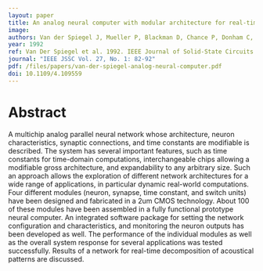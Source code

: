 ```yaml
---
layout: paper
title: An analog neural computer with modular architecture for real-time dynamic computations
image:
authors: Van der Spiegel J, Mueller P, Blackman D, Chance P, Donham C, Etienne-Cummings R,  Kinget P.
year: 1992
ref: Van Der Spiegel et al. 1992. IEEE Journal of Solid-State Circuits.
journal: "IEEE JSSC Vol. 27, No. 1: 82-92"
pdf: /files/papers/van-der-spiegel-analog-neural-computer.pdf
doi: 10.1109/4.109559
---
```


# Abstract
A multichip analog parallel neural network whose architecture, neuron characteristics, synaptic connections, and time constants are modifiable is described. The system has several important features, such as time constants for time-domain computations, interchangeable chips allowing a modifiable gross architecture, and expandability to any arbitrary size. Such an approach allows the exploration of different network architectures for a wide range of applications, in particular dynamic real-world computations. Four different modules (neuron, synapse, time constant, and switch units) have been designed and fabricated in a 2um CMOS technology. About 100 of these modules have been assembled in a fully functional prototype neural computer. An integrated software package for setting the network configuration and characteristics, and monitoring the neuron outputs has been developed as well. The performance of the individual modules as well as the overall system response for several applications was tested successfully. Results of a network for real-time decomposition of acoustical patterns are discussed.

